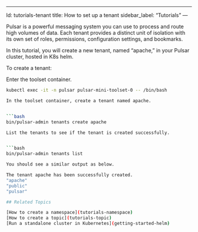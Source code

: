 ---
Id: tutorials-tenant
title: How to set up a tenant
sidebar_label: “Tutorials”
—

Pulsar is a powerful messaging system you can use  to process and route high volumes of data. Each tenant provides a distinct unit of isolation with its own set of roles, permissions, configuration settings, and bookmarks. 

In this tutorial, you will create a new tenant, named “apache,” in your Pulsar cluster, hosted in K8s helm. 


To create a tenant:

Enter the toolset container.


```bash
kubectl exec -it -n pulsar pulsar-mini-toolset-0 -- /bin/bash

In the toolset container, create a tenant named apache.


```bash
bin/pulsar-admin tenants create apache

List the tenants to see if the tenant is created successfully.


```bash
bin/pulsar-admin tenants list

You should see a similar output as below. 

The tenant apache has been successfully created.
"apache"
"public"
"pulsar"

## Related Topics

[How to create a namespace](tutorials-namespace)
[How to create a topic](tutorials-topic)
[Run a standalone cluster in Kubernetes](getting-started-helm)








